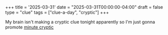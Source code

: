 +++
title = '2025-03-31'
date = "2025-03-31T00:00:00-04:00"
draft = false
type = "clue"
tags = ["clue-a-day", "cryptic"]
+++

My brain isn't making a cryptic clue tonight apparently so I'm just gonna promote [minute cryptic](https://www.minutecryptic.com/)
